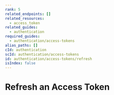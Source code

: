 ```yaml
---
rank: 5
related_endpoints: []
related_resources:
  - access_token
related_guides:
  - authentication
required_guides:
  - authentication/access-tokens
alias_paths: []
cId: authentication
scId: authentication/access-tokens
id: authentication/access-tokens/refresh
isIndex: false
---
```


# Refresh an Access Token
